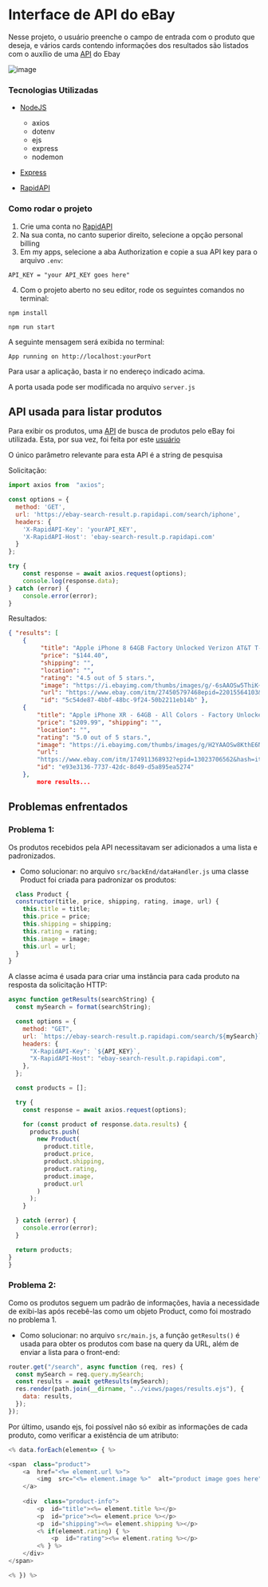 
# Interface de API do eBay

Nesse projeto, o usuário preenche o campo de entrada com o produto que deseja, e vários cards contendo informações dos resultados são listados com o auxílio de uma [API](https://rapidapi.com/ruamazi/api/ebay-search-result) do Ebay

![image](https://github.com/S41K10/MyeBay/assets/89564462/0fbdabe7-dbbb-49c1-b819-b672beb1ea71)


### Tecnologias Utilizadas

* [NodeJS](https://nodejs.org/en)
	- axios
	- dotenv
	- ejs
	- express
	- nodemon

* [Express](https://expressjs.com/pt-br/)
* [RapidAPI](https://rapidapi.com/hub)

### Como rodar o projeto

1. Crie uma conta no [RapidAPI](rapidapi.com/)
2. Na sua conta, no canto superior direito, selecione a opção personal billing
3. Em my apps, selecione a aba Authorization e copie a sua API key para o arquivo ```.env```:
```dosini
API_KEY = "your API_KEY goes here"
```
4. Com o projeto aberto no seu editor, rode os seguintes comandos no terminal:

 ```
npm install
```
 ```
npm run start
```
  A seguinte mensagem será exibida no terminal:
  ```
App running on http://localhost:yourPort
```
Para usar a aplicação, basta ir no endereço indicado acima.

A porta usada pode ser modificada no arquivo ```server.js```


## API usada para listar produtos

Para exibir os produtos, uma [API](https://rapidapi.com/ruamazi/api/ebay-search-result) de busca de produtos pelo eBay foi utilizada. Esta, por sua vez, foi feita por este [usuário](https://rapidapi.com/user/ruamazi)

O único parâmetro relevante para esta API é a string de pesquisa

Solicitação:
```javascript
import axios from  "axios";

const options = {
  method: 'GET',
  url: 'https://ebay-search-result.p.rapidapi.com/search/iphone',
  headers: {
    'X-RapidAPI-Key': 'yourAPI_KEY',
    'X-RapidAPI-Host': 'ebay-search-result.p.rapidapi.com'
  }
};

try {
	const response = await axios.request(options);
	console.log(response.data);
} catch (error) {
	console.error(error);
}
```
Resultados:
```json 
{ "results": [ 
	{ 
		 "title": "Apple iPhone 8 64GB Factory Unlocked Verizon AT&T T-Mobile Sprint Good", 
		 "price": "$144.40",
		 "shipping": "", 
		 "location": "", 
		 "rating": "4.5 out of 5 stars.",
		 "image": "https://i.ebayimg.com/thumbs/images/g/-6sAAOSw5ThiK~Z2/s-l300.jpg",
	     "url": "https://www.ebay.com/itm/274505797468epid=22015564103&hash=item3fe9d20f5c:g:-6sAAOSw5ThiK~Z2&amdata=enc%3AAQAIAAAAsHEQyGVfIalTIraqoBOA%2FA%2B%2FyjqaenKqM3FV4f1KyyDhpOVKGyK5oJYrayTnLszoNiaJA7hgKR0mDznXSIOSB16gmqaCc%2BHOfUP9My5vEnpMV%2BHNZzuQXwyftsH5FofowIydq5ZTz4ZoS43FKOfZUC5MbmyKnNhQdXDOrGsnV3VjIJYVQcqyd20b1fVmR580AWiCjeBuCLZba1WuAFWO%2FLVcZjN1DyPLkkG2C1NY2JGy%7Ctkp%3ABlBMUILlweT-Yg", 
	     "id": "5c54de87-4bbf-48bc-9f24-50b2211eb14b" }, 
	{ 
		"title": "Apple iPhone XR - 64GB - All Colors - Factory Unlocked - Good Condition", 						
		"price": "$209.99", "shipping": "", 
		"location": "", 
		"rating": "5.0 out of 5 stars.", 
		"image": "https://i.ebayimg.com/thumbs/images/g/H2YAAOSw8KthE6N8/s-l300.jpg", 
		"url": 
		"https://www.ebay.com/itm/174911368932?epid=13023706562&hash=item28b987aee4:g:H2YAAOSw8KthE6N8&amdata=enc%3AAQAIAAAAwC%2BPxGL4vtuLVwgf11E1ujPsBxbTv0aK4jZDQl6sbroVBPTKos6yXeLh16uB%2BTHXwmdUuGgID42n11%2BIxqDCQ280t5ZkBI%2FlpaA0cyspHTVDdSQJxbtei8uYXbX3quZpbmKVT0QvRPcCNzf%2Fq1la6nnB5IJ%2BbjegItPk%2BMdQy%2BV0LJsh%2F5kNyqYxIEoWsG0cP8V95Zdnb8BNau30rBAdQBX6uHSmFzjcBHTyDHKyeITIpBxpMHl6d7X5zedRfMe1wg%3D%3D%7Ctkp%3ABlBMUILlweT-Yg", 
		"id": "e93e3136-7737-42dc-8d49-d5a895ea5274" 
	}, 
		more results...
```

## Problemas enfrentados

### Problema 1:
Os produtos recebidos pela API necessitavam ser adicionados a uma lista e padronizados.
* Como solucionar: no arquivo ```src/backEnd/dataHandler.js``` uma classe Product foi criada para padronizar os produtos:
```javascript
  class Product {
  constructor(title, price, shipping, rating, image, url) {
    this.title = title;
    this.price = price;
    this.shipping = shipping;
    this.rating = rating;
    this.image = image;
    this.url = url;
  }
}
```
A classe acima é usada para criar uma instância para cada produto na resposta da solicitação HTTP:
```javascript
async function getResults(searchString) {
  const mySearch = format(searchString);

  const options = {
    method: "GET",
    url: `https://ebay-search-result.p.rapidapi.com/search/${mySearch}`,
    headers: {
      "X-RapidAPI-Key": `${API_KEY}`,
      "X-RapidAPI-Host": "ebay-search-result.p.rapidapi.com",
    },
  };

  const products = [];

  try {
    const response = await axios.request(options);

    for (const product of response.data.results) {
      products.push(
        new Product(
          product.title,
          product.price,
          product.shipping,
          product.rating,
          product.image,
          product.url
        )
      );
    }

  } catch (error) {
    console.error(error);
  }

  return products;
}
}
```



### Problema 2:
Como os produtos seguem um padrão de informações, havia a necessidade de exibi-las após recebê-las como um objeto Product, como foi mostrado no problema 1.
* Como solucionar: no arquivo ```src/main.js```, a função ```getResults()``` é usada para obter os produtos com base na query da URL, além de enviar a lista para o front-end:
```javascript
router.get("/search", async function (req, res) {
  const mySearch = req.query.mySearch;
  const results = await getResults(mySearch);
  res.render(path.join(__dirname, "../views/pages/results.ejs"), {
    data: results,
  });
});
```
Por último, usando ejs, foi possível não só exibir as informações de cada produto, como verificar a existência de um atributo:
```javascript
<% data.forEach(element=> { %>

<span  class="product">
	<a  href="<%= element.url %>">
		<img  src="<%= element.image %>"  alt="product image goes here" />
	</a>
	
	<div  class="product-info">
		<p  id="title"><%= element.title %></p>
		<p  id="price"><%= element.price %></p>
		<p  id="shipping"><%= element.shipping %></p>
		<% if(element.rating) { %>
			<p  id="rating"><%= element.rating %></p>
		<% } %>
	</div>
</span>

<% }) %>
```



